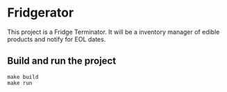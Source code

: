 # Fridgerator

This project is a Fridge Terminator. It will be a inventory manager of edible products and notify for EOL dates. 

## Build and run the project
```
make build
make run
```